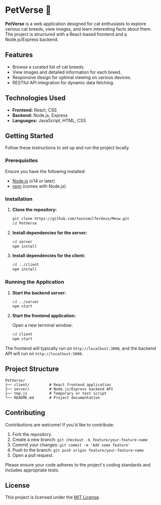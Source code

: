 # PetVerse 🐾

**PetVerse** is a web application designed for cat enthusiasts to explore various cat breeds, view images, and learn interesting facts about them. The project is structured with a React-based frontend and a Node.js/Express backend.

## Features

- Browse a curated list of cat breeds.
- View images and detailed information for each breed.
- Responsive design for optimal viewing on various devices.
- RESTful API integration for dynamic data fetching.

## Technologies Used

- **Frontend:** React, CSS
- **Backend:** Node.js, Express
- **Languages:** JavaScript, HTML, CSS

## Getting Started

Follow these instructions to set up and run the project locally.

### Prerequisites

Ensure you have the following installed:

- [Node.js](https://nodejs.org/) (v14 or later)
- [npm](https://www.npmjs.com/) (comes with Node.js)

### Installation

1. **Clone the repository:**

   ```bash
   git clone https://github.com/tasnimulferdous/Meow.git
   cd PetVerse
   ```

2. **Install dependencies for the server:**

   ```bash
   cd server
   npm install
   ```

3. **Install dependencies for the client:**

   ```bash
   cd ../client
   npm install
   ```

### Running the Application

1. **Start the backend server:**

   ```bash
   cd ../server
   npm start
   ```

2. **Start the frontend application:**

   Open a new terminal window:

   ```bash
   cd client
   npm start
   ```

The frontend will typically run on `http://localhost:3000`, and the backend API will run on `http://localhost:5000`.

## Project Structure

```
PetVerse/
├── client/         # React frontend application
├── server/         # Node.js/Express backend API
├── tmp.js          # Temporary or test script
└── README.md       # Project documentation
```

## Contributing

Contributions are welcome! If you'd like to contribute:

1. Fork the repository.
2. Create a new branch: `git checkout -b feature/your-feature-name`
3. Commit your changes: `git commit -m 'Add some feature'`
4. Push to the branch: `git push origin feature/your-feature-name`
5. Open a pull request.

Please ensure your code adheres to the project's coding standards and includes appropriate tests.

## License

This project is licensed under the [MIT License](LICENSE).
